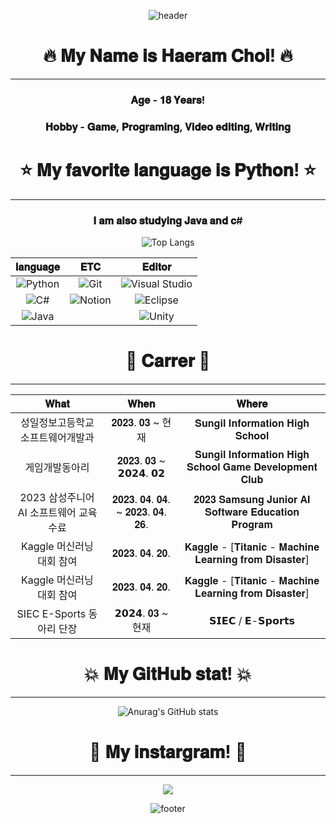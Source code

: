 <div align="center">
 
![header](https://capsule-render.vercel.app/api?type=waving&color=auto&height=300&section=header&text=Well%20Come&fontSize=90)

# 🔥 𝐌𝐲 𝐍𝐚𝐦𝐞 𝐢𝐬 𝐇𝐚𝐞𝐫𝐚𝐦 𝐂𝐡𝐨𝐢! 🔥
  ---------------------
### 𝐀𝐠𝐞 - 𝟏𝟖 𝐘𝐞𝐚𝐫𝐬! 

### 𝐇𝐨𝐛𝐛𝐲 - 𝐆𝐚𝐦𝐞, 𝐏𝐫𝐨𝐠𝐫𝐚𝐦𝐢𝐧𝐠, 𝐕𝐢𝐝𝐞𝐨 𝐞𝐝𝐢𝐭𝐢𝐧𝐠, 𝐖𝐫𝐢𝐭𝐢𝐧𝐠 
# ⭐ 𝐌𝐲 𝐟𝐚𝐯𝐨𝐫𝐢𝐭𝐞 𝐥𝐚𝐧𝐠𝐮𝐚𝐠𝐞 𝐢𝐬 𝐏𝐲𝐭𝐡𝐨𝐧! ⭐ 
  ---------------------
### 𝐈 𝐚𝐦 𝐚𝐥𝐬𝐨 𝐬𝐭𝐮𝐝𝐲𝐢𝐧𝐠 𝐉𝐚𝐯𝐚 𝐚𝐧𝐝 𝐜#
 
 ![Top Langs](https://github-readme-stats.vercel.app/api/top-langs/?username=Ha2ram17&layout=compact)
 
 | 𝐥𝐚𝐧𝐠𝐮𝐚𝐠𝐞 | 𝐄𝐓𝐂 | 𝐄𝐝𝐢𝐭𝐨𝐫 |
|:--------:|:--------:|:--------:|
| ![Python](https://img.shields.io/badge/python-000000?style=for-the-badge&logo=python&logoColor=white)|![Git](https://img.shields.io/badge/Git-000000?style=for-the-badge&logo=Git&logoColor=white)|![Visual Studio](https://img.shields.io/badge/Visual%20Studio-000000.svg?style=for-the-badge&logo=visual-studio&logoColor=white)|
| ![C#](https://img.shields.io/badge/c%23-000000.svg?style=for-the-badge&logo=c-sharp&logoColor=white) |![Notion](https://img.shields.io/badge/Notion-000000?style=for-the-badge&logo=Notion&logoColor=white)|![Eclipse](https://img.shields.io/badge/Eclipse-000000.svg?style=for-the-badge&logo=Eclipse&logoColor=white)|
|![Java](https://img.shields.io/badge/Java-000000.svg?style=for-the-badge&logo=openjdk&logoColor=white) ||![Unity](https://img.shields.io/badge/unity-000000.svg?style=for-the-badge&logo=unity&logoColor=white)|
 
 # 🚀 𝐂𝐚𝐫𝐫𝐞𝐫 🚀
  ---------------------
 | 𝐖𝐡𝐚𝐭 | 𝐖𝐡𝐞𝐧 | 𝐖𝐡𝐞𝐫𝐞 |
|:--------:|:--------:|:--------:|
| 성일정보고등학교 소프트웨어개발과 | 𝟐𝟎𝟐𝟑. 𝟎𝟑 ~ 현재 | 𝐒𝐮𝐧𝐠𝐢𝐥 𝐈𝐧𝐟𝐨𝐫𝐦𝐚𝐭𝐢𝐨𝐧 𝐇𝐢𝐠𝐡 𝐒𝐜𝐡𝐨𝐨𝐥 |
| 게임개발동아리 | 𝟐𝟎𝟐𝟑. 𝟎𝟑 ~ 𝟮𝟬𝟮𝟰. 𝟬𝟮  | 𝐒𝐮𝐧𝐠𝐢𝐥 𝐈𝐧𝐟𝐨𝐫𝐦𝐚𝐭𝐢𝐨𝐧 𝐇𝐢𝐠𝐡 𝐒𝐜𝐡𝐨𝐨𝐥 𝐆𝐚𝐦𝐞 𝐃𝐞𝐯𝐞𝐥𝐨𝐩𝐦𝐞𝐧𝐭 𝐂𝐥𝐮𝐛 |
| 2023 삼성주니어 AI 소프트웨어 교육 수료 | 𝟐𝟎𝟐𝟑. 𝟎𝟒. 𝟎𝟒. ~ 𝟐𝟎𝟐𝟑. 𝟎𝟒. 𝟐𝟔.  | 𝟐𝟎𝟐𝟑 𝐒𝐚𝐦𝐬𝐮𝐧𝐠 𝐉𝐮𝐧𝐢𝐨𝐫 𝐀𝐈 𝐒𝐨𝐟𝐭𝐰𝐚𝐫𝐞 𝐄𝐝𝐮𝐜𝐚𝐭𝐢𝐨𝐧 𝐏𝐫𝐨𝐠𝐫𝐚𝐦 |
| Kaggle 머신러닝 대회 참여 | 𝟐𝟎𝟐𝟑. 𝟎𝟒. 𝟐𝟎. | 𝐊𝐚𝐠𝐠𝐥𝐞 - [𝐓𝐢𝐭𝐚𝐧𝐢𝐜 - 𝐌𝐚𝐜𝐡𝐢𝐧𝐞 𝐋𝐞𝐚𝐫𝐧𝐢𝐧𝐠 𝐟𝐫𝐨𝐦 𝐃𝐢𝐬𝐚𝐬𝐭𝐞𝐫] |
| Kaggle 머신러닝 대회 참여 | 𝟐𝟎𝟐𝟑. 𝟎𝟒. 𝟐𝟎. | 𝐊𝐚𝐠𝐠𝐥𝐞 - [𝐓𝐢𝐭𝐚𝐧𝐢𝐜 - 𝐌𝐚𝐜𝐡𝐢𝐧𝐞 𝐋𝐞𝐚𝐫𝐧𝐢𝐧𝐠 𝐟𝐫𝐨𝐦 𝐃𝐢𝐬𝐚𝐬𝐭𝐞𝐫] |
| SIEC E-Sports 동아리 단장 | 𝟮𝟬𝟮𝟰. 𝟎𝟑   ~ 현재 | 𝗦𝗜𝗘𝗖 / 𝗘-𝗦𝗽𝗼𝗿𝘁𝘀 |

# 💥 𝐌𝐲 𝐆𝐢𝐭𝐇𝐮𝐛 𝐬𝐭𝐚𝐭! 💥
  ---------------------
![Anurag's GitHub stats](https://github-readme-stats.vercel.app/api?username=Ha2ram17&show_icons=true&theme=swift)
 
# 🌸 𝐌𝐲 𝐢𝐧𝐬𝐭𝐚𝐫𝐠𝐫𝐚𝐦! 🌸
  ---------------------
<a href="https://www.instagram.com/gofka.o_a/" target="_blank"><img src="https://img.shields.io/badge/gofka.o_a-E4405F?style=flat-square&logo=Instagram&logoColor=white"/></a>

 ![footer](https://capsule-render.vercel.app/api?section=footer&type=waving&color=auto&height=150)
